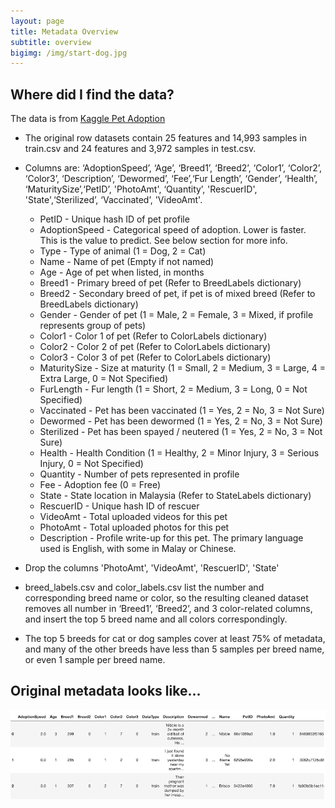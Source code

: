 ```yaml
---
layout: page
title: Metadata Overview
subtitle: overview
bigimg: /img/start-dog.jpg
---
```


## Where did I find the data?

The data is from [Kaggle Pet Adoption](https://www.kaggle.com/c/petfinder-adoption-prediction/data)



* The original row datasets contain 25 features and 14,993 samples in train.csv and 24 features and 3,972 samples in test.csv.

* Columns are: ‘AdoptionSpeed’, ‘Age’, ‘Breed1’, ‘Breed2’, ‘Color1’, ‘Color2’, ‘Color3’, ‘Description’, ‘Dewormed’, ‘Fee’,‘Fur Length’, ‘Gender’, ‘Health’, ‘MaturitySize’,‘PetID’, 'PhotoAmt', ‘Quantity’, 'RescuerID', 'State',‘Sterilized’, ‘Vaccinated’, 'VideoAmt'.

  * PetID - Unique hash ID of pet profile
  * AdoptionSpeed - Categorical speed of adoption. Lower is faster. This is the value to predict. See below section for more info.
  * Type - Type of animal (1 = Dog, 2 = Cat)
  * Name - Name of pet (Empty if not named)
  * Age - Age of pet when listed, in months
  * Breed1 - Primary breed of pet (Refer to BreedLabels dictionary)
  * Breed2 - Secondary breed of pet, if pet is of mixed breed (Refer to BreedLabels dictionary)
  * Gender - Gender of pet (1 = Male, 2 = Female, 3 = Mixed, if profile represents group of pets)
  * Color1 - Color 1 of pet (Refer to ColorLabels dictionary)
  * Color2 - Color 2 of pet (Refer to ColorLabels dictionary)
  * Color3 - Color 3 of pet (Refer to ColorLabels dictionary)
  * MaturitySize - Size at maturity (1 = Small, 2 = Medium, 3 = Large, 4 = Extra Large, 0 = Not Specified)
  * FurLength - Fur length (1 = Short, 2 = Medium, 3 = Long, 0 = Not Specified)
  * Vaccinated - Pet has been vaccinated (1 = Yes, 2 = No, 3 = Not Sure)
  * Dewormed - Pet has been dewormed (1 = Yes, 2 = No, 3 = Not Sure)
  * Sterilized - Pet has been spayed / neutered (1 = Yes, 2 = No, 3 = Not Sure)
  * Health - Health Condition (1 = Healthy, 2 = Minor Injury, 3 = Serious Injury, 0 = Not Specified)
  * Quantity - Number of pets represented in profile
  * Fee - Adoption fee (0 = Free)
  * State - State location in Malaysia (Refer to StateLabels dictionary)
  * RescuerID - Unique hash ID of rescuer
  * VideoAmt - Total uploaded videos for this pet
  * PhotoAmt - Total uploaded photos for this pet
  * Description - Profile write-up for this pet. The primary language used is English, with some in Malay or Chinese.
  
* Drop the columns 'PhotoAmt', 'VideoAmt', 'RescuerID', 'State'

* breed_labels.csv and color_labels.csv list the number and corresponding breed name or color, so the resulting cleaned dataset removes all number in ‘Breed1’, ‘Breed2’, and 3 color-related columns, and insert the top 5 breed name and all colors correspondingly.

* The top 5 breeds for cat or dog samples cover at least 75% of metadata, and many of the other breeds have less than 5 samples per breed name, or even 1 sample per breed name. 

## Original metadata looks like...

![original data](/img/original-data.png)
